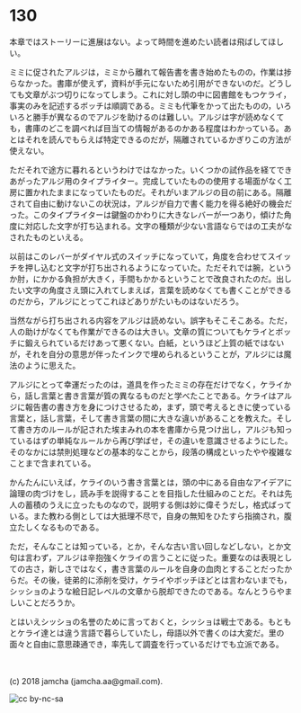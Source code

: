 # 130

本章ではストーリーに進展はない。よって時間を進めたい読者は飛ばしてほしい。  

ミミに促されたアルジは，ミミから離れて報告書を書き始めたものの，作業は捗らなかった。書庫が使えず，資料が手元にないため引用ができないのだ。どうしても文章がぶつ切りになってしまう。これに対し頭の中に図書館をもつケライ，事実のみを記述するボッチは順調である。ミミも代筆をかって出たものの，いろいろと勝手が異なるのでアルジを助けるのは難しい。アルジは字が読めなくても，書庫のどこを調べれば目当ての情報があるのかある程度はわかっている。あとはそれを読んでもらえば特定できるのだが，隔離されているかぎりこの方法が使えない。  

ただそれで途方に暮れるというわけではなかった。いくつかの試作品を経てできあがったアルジ用のタイプライター。完成していたものの使用する場面がなく工房に置かれたままになっていたものだ。それがいまアルジの目の前にある。隔離されて自由に動けないこの状況は，アルジが自力で書く能力を得る絶好の機会だった。このタイプライターは鍵盤のかわりに大きなレバーが一つあり，傾けた角度に対応した文字が打ち込まれる。文字の種類が少ない言語ならではの工夫がなされたものといえる。  

以前はこのレバーがダイヤル式のスイッチになっていて，角度を合わせてスイッチを押し込むと文字が打ち出されるようになっていた。ただそれでは腕，というか肘，にかかる負担が大きく，手間もかかるということで改良されたのだ。出したい文字の角度さえ頭に入れてしまえば，言葉を読めなくても書くことができるのだから，アルジにとってこれほどありがたいものはないだろう。  

当然ながら打ち出される内容をアルジは読めない。誤字もそこそこある。ただ，人の助けがなくても作業ができるのは大きい。文章の質についてもケライとボッチに鍛えられているだけあって悪くない。白紙，というほど上質の紙ではないが，それを自分の意思が伴ったインクで埋められるということが，アルジには魔法のように思えた。  

アルジにとって幸運だったのは，道具を作ったミミの存在だけでなく，ケライから，話し言葉と書き言葉が質の異なるものだと学べたことである。ケライはアルジに報告書の書き方を身につけさせるため，まず，頭で考えるときに使っている言葉と，話し言葉，そして書き言葉の間に大きな違いがあることを教えた。そして書き方のルールが記された埃まみれの本を書庫から見つけ出し，アルジも知っているはずの単純なルールから再び学ばせ，その違いを意識させるようにした。そのなかには禁則処理などの基本的なことから，段落の構成といったやや複雑なことまで含まれている。  

かんたんにいえば，ケライのいう書き言葉とは，頭の中にある自由なアイデアに論理の肉づけをし，読み手を説得することを目指した仕組みのことだ。それは先人の蓄積のうえに立ったものなので，説明する側は妙に偉そうだし，格式ばっている。また教わる側としては大抵理不尽で，自身の無知をひたすら指摘され，腹立たしくなるものである。  

ただ，そんなことは知っている，とか，そんな古い言い回しなどしない，とか文句は言わず，アルジは辛抱強くケライの言うことに従った。重要なのは表現としての古さ，新しさではなく，書き言葉のルールを自身の血肉とすることだったからだ。その後，徒弟的に添削を受け，ケライやボッチほどとは言わないまでも，シッショのような絵日記レベルの文章から脱却できたのである。なんとうらやましいことだろうか。  

とはいえシッショの名誉のために言っておくと，シッショは戦士である。もともとケライ達とは違う言語で暮らしていたし，母語以外で書くのは大変だ。里の面々と自由に意思疎通でき，率先して調査を行っているだけでも立派である。  

<br>  
<br>  
(c) 2018 jamcha (jamcha.aa@gmail.com).  

![cc by-nc-sa](https://i.creativecommons.org/l/by-nc-sa/4.0/88x31.png)
